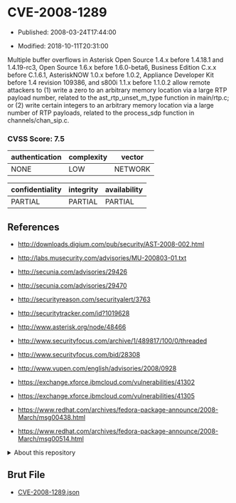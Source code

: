 # CVE-2008-1289

- Published: 2008-03-24T17:44:00

- Modified: 2018-10-11T20:31:00

Multiple buffer overflows in Asterisk Open Source 1.4.x before 1.4.18.1 and 1.4.19-rc3, Open Source 1.6.x before 1.6.0-beta6, Business Edition C.x.x before C.1.6.1, AsteriskNOW 1.0.x before 1.0.2, Appliance Developer Kit before 1.4 revision 109386, and s800i 1.1.x before 1.1.0.2 allow remote attackers to (1) write a zero to an arbitrary memory location via a large RTP payload number, related to the ast_rtp_unset_m_type function in main/rtp.c; or (2) write certain integers to an arbitrary memory location via a large number of RTP payloads, related to the process_sdp function in channels/chan_sip.c.

### CVSS Score: **7.5**

| authentication | complexity | vector |
| --- | --- | --- |
| NONE | LOW | NETWORK |

| confidentiality | integrity | availability |
| --- | --- | --- |
| PARTIAL | PARTIAL | PARTIAL |

## References

* http://downloads.digium.com/pub/security/AST-2008-002.html

* http://labs.musecurity.com/advisories/MU-200803-01.txt

* http://secunia.com/advisories/29426

* http://secunia.com/advisories/29470

* http://securityreason.com/securityalert/3763

* http://securitytracker.com/id?1019628

* http://www.asterisk.org/node/48466

* http://www.securityfocus.com/archive/1/489817/100/0/threaded

* http://www.securityfocus.com/bid/28308

* http://www.vupen.com/english/advisories/2008/0928

* https://exchange.xforce.ibmcloud.com/vulnerabilities/41302

* https://exchange.xforce.ibmcloud.com/vulnerabilities/41305

* https://www.redhat.com/archives/fedora-package-announce/2008-March/msg00438.html

* https://www.redhat.com/archives/fedora-package-announce/2008-March/msg00514.html

<details>
<summary>About this repository</summary> 

  This repository is part of the project [Live Hack CVE](https://github.com/Live-Hack-CVE). Main website can be found [www.live-hack.org](https://www.live-hack.org) 
  
  Made by [Sn0wAlice](https://github.com/Sn0wAlice) for the people that care about security and need to have a feed of the latest CVEs. Hope you enjoy it, don't forget to star the repo and follow me on [Twitter](https://twitter.com/Sn0wAlice) and [Github](https://github.com/Sn0wAlice). And that is my [personnal website](https://www.alice-snow.me/)

  - [Home Page](https://github.com/Live-Hack-CVE)
  - [Framework](https://github.com/Live-Hack-CVE/cve-framework)
  - [CVE database](https://github.com/Live-Hack-CVE/full_database)
  - [Changelog](https://github.com/Live-Hack-CVE/Changelog)
</details>

## Brut File

* [CVE-2008-1289.json](https://raw.githubusercontent.com/Live-Hack-CVE/full_database/main/cves/2008/CVE-2008-1289.json)

